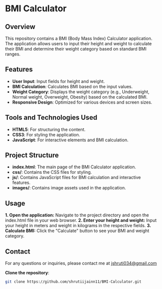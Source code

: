 # BMI Calculator

## Overview
This repository contains a BMI (Body Mass Index) Calculator application. The application allows users to input their height and weight to calculate their BMI and determine their weight category based on standard BMI ranges.

## Features
- **User Input**: Input fields for height and weight.
- **BMI Calculation**: Calculates BMI based on the input values.
- **Weight Category**: Displays the weight category (e.g., Underweight, Normal weight, Overweight, Obesity) based on the calculated BMI.
- **Responsive Design**: Optimized for various devices and screen sizes.

## Tools and Technologies Used
- **HTML5**: For structuring the content.
- **CSS3**: For styling the application.
- **JavaScript**: For interactive elements and BMI calculation.

## Project Structure
- **index.html**: The main page of the BMI Calculator application.
- **css/**: Contains the CSS files for styling.
- **js/**: Contains JavaScript files for BMI calculation and interactive features.
- **images/**: Contains image assets used in the application.

## Usage
**1. Open the application:**
Navigate to the project directory and open the index.html file in your web browser.
**2. Enter your height and weight:**
Input your height in meters and weight in kilograms in the respective fields.
**3. Calculate BMI:**
Click the "Calculate" button to see your BMI and weight category.

## Contact
For any questions or inquiries, please contact me at jshruti034@gmail.com

**Clone the repository**:
```bash
git clone https://github.com/shrutiijainn11/BMI-Calculator.git



